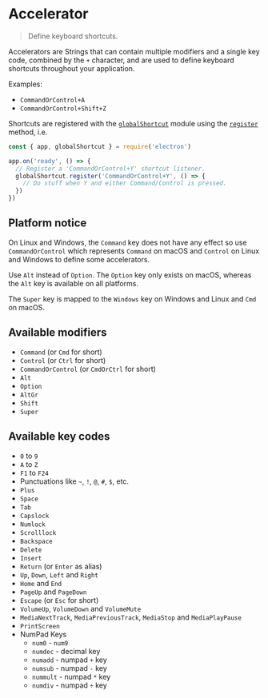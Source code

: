 # Accelerator

> Define keyboard shortcuts.

Accelerators are Strings that can contain multiple modifiers and a single key code,
combined by the `+` character, and are used to define keyboard shortcuts
throughout your application.

Examples:

* `CommandOrControl+A`
* `CommandOrControl+Shift+Z`

Shortcuts are registered with the [`globalShortcut`](global-shortcut.md) module
using the [`register`](global-shortcut.md#globalshortcutregisteraccelerator-callback)
method, i.e.

```javascript fiddle='docs/fiddles/accelerator'
const { app, globalShortcut } = require('electron')

app.on('ready', () => {
  // Register a 'CommandOrControl+Y' shortcut listener.
  globalShortcut.register('CommandOrControl+Y', () => {
    // Do stuff when Y and either Command/Control is pressed.
  })
})
```

## Platform notice

On Linux and Windows, the `Command` key does not have any effect so
use `CommandOrControl` which represents `Command` on macOS and `Control` on
Linux and Windows to define some accelerators.

Use `Alt` instead of `Option`. The `Option` key only exists on macOS, whereas
the `Alt` key is available on all platforms.

The `Super` key is mapped to the `Windows` key on Windows and Linux and
`Cmd` on macOS.

## Available modifiers

* `Command` (or `Cmd` for short)
* `Control` (or `Ctrl` for short)
* `CommandOrControl` (or `CmdOrCtrl` for short)
* `Alt`
* `Option`
* `AltGr`
* `Shift`
* `Super`

## Available key codes

* `0` to `9`
* `A` to `Z`
* `F1` to `F24`
* Punctuations like `~`, `!`, `@`, `#`, `$`, etc.
* `Plus`
* `Space`
* `Tab`
* `Capslock`
* `Numlock`
* `Scrolllock`
* `Backspace`
* `Delete`
* `Insert`
* `Return` (or `Enter` as alias)
* `Up`, `Down`, `Left` and `Right`
* `Home` and `End`
* `PageUp` and `PageDown`
* `Escape` (or `Esc` for short)
* `VolumeUp`, `VolumeDown` and `VolumeMute`
* `MediaNextTrack`, `MediaPreviousTrack`, `MediaStop` and `MediaPlayPause`
* `PrintScreen`
* NumPad Keys
  * `num0` - `num9`
  * `numdec` - decimal key
  * `numadd` - numpad `+` key
  * `numsub` - numpad `-` key
  * `nummult` - numpad `*` key
  * `numdiv` - numpad `÷` key
